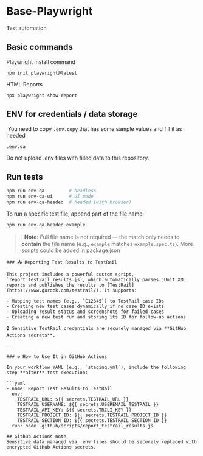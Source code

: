 # Base-Playwright

Test automation
​

## Basic commands

Playwright install command

```
npm init playwright@latest

```

​HTML Reports

```
npx playwright show-report
```


## ENV for credentials / data storage

​
You need to copy `.env.copy` that has some sample values and fill it as needed 

```
.env.qa
```

​Do not upload .env files with filled data to this repository.

## Run tests

```bash
npm run env-qa         # headless
npm run env-qa-ui      # UI mode
npm run env-qa-headed  # headed (with browser)
```
To run a specific test file, append part of the file name:

```bash
npm run env-qa-headed example
```

> ℹ️ **Note:** Full file name is not required — the match only needs to **contain** the file name (e.g., `example` matches `example.spec.ts`).
> More scripts could be added in package.json
```
### 📤 Reporting Test Results to TestRail

This project includes a powerful custom script, `report_testrail_results.js`, which automatically parses JUnit XML reports and publishes the results to [TestRail](https://www.gurock.com/testrail/). It supports:

- Mapping test names (e.g., `C12345`) to TestRail case IDs
- Creating new test cases dynamically if no case ID exists
- Uploading result status and screenshots for failed cases
- Creating a new test run and storing its ID for follow-up actions

🔒 Sensitive TestRail credentials are securely managed via **GitHub Actions secrets**.

---

### ⚙️ How to Use It in GitHub Actions

In your workflow YAML (e.g., `staging.yml`), include the following step **after** test execution:

```yaml
- name: Report Test Results to TestRail
  env:
    TESTRAIL_URL: ${{ secrets.TESTRAIL_URL }}
    TESTRAIL_USERNAME: ${{ secrets.USEREMAIL_TESTRAIL }}
    TESTRAIL_API_KEY: ${{ secrets.TRCLI_KEY }}
    TESTRAIL_PROJECT_ID: ${{ secrets.TESTRAIL_PROJECT_ID }}
    TESTRAIL_SECTION_ID: ${{ secrets.TESTRAIL_SECTION_ID }}
  run: node .github/scripts/report_testrail_results.js

## Github Actions note
Sensitive data managed via .env files should be securely replaced with encrypted GitHub Actions secrets.

